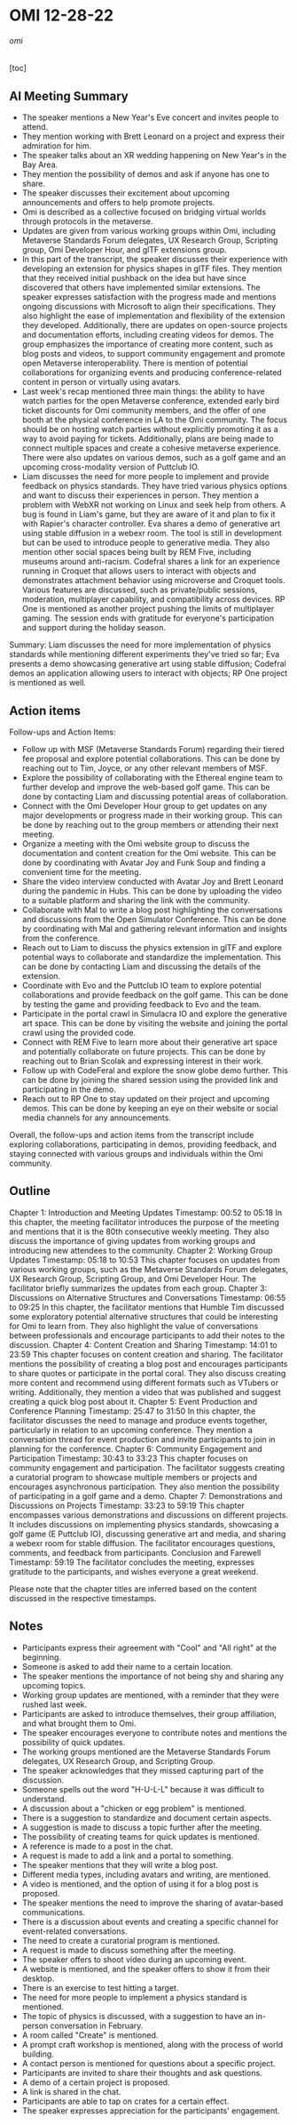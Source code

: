 # OMI 12-28-22

###### omi

[toc]


## AI Meeting Summary

- The speaker mentions a New Year's Eve concert and invites people to attend.
- They mention working with Brett Leonard on a project and express their admiration for him.
- The speaker talks about an XR wedding happening on New Year's in the Bay Area.
- They mention the possibility of demos and ask if anyone has one to share.
- The speaker discusses their excitement about upcoming announcements and offers to help promote projects.
- Omi is described as a collective focused on bridging virtual worlds through protocols in the metaverse.
- Updates are given from various working groups within Omi, including Metaverse Standards Forum delegates, UX Research Group, Scripting group, Omi Developer Hour, and glTF extensions group.
- In this part of the transcript, the speaker discusses their experience with developing an extension for physics shapes in glTF files. They mention that they received initial pushback on the idea but have since discovered that others have implemented similar extensions. The speaker expresses satisfaction with the progress made and mentions ongoing discussions with Microsoft to align their specifications. They also highlight the ease of implementation and flexibility of the extension they developed. Additionally, there are updates on open-source projects and documentation efforts, including creating videos for demos. The group emphasizes the importance of creating more content, such as blog posts and videos, to support community engagement and promote open Metaverse interoperability. There is mention of potential collaborations for organizing events and producing conference-related content in person or virtually using avatars.
- Last week's recap mentioned three main things: the ability to have watch parties for the open Metaverse conference, extended early bird ticket discounts for Omi community members, and the offer of one booth at the physical conference in LA to the Omi community. The focus should be on hosting watch parties without explicitly promoting it as a way to avoid paying for tickets. Additionally, plans are being made to connect multiple spaces and create a cohesive metaverse experience. There were also updates on various demos, such as a golf game and an upcoming cross-modality version of Puttclub IO.
- Liam discusses the need for more people to implement and provide feedback on physics standards. They have tried various physics options and want to discuss their experiences in person. They mention a problem with WebXR not working on Linux and seek help from others. A bug is found in Liam's game, but they are aware of it and plan to fix it with Rapier's character controller. Eva shares a demo of generative art using stable diffusion in a webexr room. The tool is still in development but can be used to introduce people to generative media. They also mention other social spaces being built by REM Five, including museums around anti-racism. Codefral shares a link for an experience running in Croquet that allows users to interact with objects and demonstrates attachment behavior using microverse and Croquet tools. Various features are discussed, such as private/public sessions, moderation, multiplayer capability, and compatibility across devices. RP One is mentioned as another project pushing the limits of multiplayer gaming. The session ends with gratitude for everyone's participation and support during the holiday season.

Summary: Liam discusses the need for more implementation of physics standards while mentioning different experiments they've tried so far; Eva presents a demo showcasing generative art using stable diffusion; Codefral demos an application allowing users to interact with objects; RP One project is mentioned as well.

## Action items
Follow-ups and Action Items:

- Follow up with MSF (Metaverse Standards Forum) regarding their tiered fee proposal and explore potential collaborations. This can be done by reaching out to Tim, Joyce, or any other relevant members of MSF.
- Explore the possibility of collaborating with the Ethereal engine team to further develop and improve the web-based golf game. This can be done by contacting Liam and discussing potential areas of collaboration.
- Connect with the Omi Developer Hour group to get updates on any major developments or progress made in their working group. This can be done by reaching out to the group members or attending their next meeting.
- Organize a meeting with the Omi website group to discuss the documentation and content creation for the Omi website. This can be done by coordinating with Avatar Joy and Funk Soup and finding a convenient time for the meeting.
- Share the video interview conducted with Avatar Joy and Brett Leonard during the pandemic in Hubs. This can be done by uploading the video to a suitable platform and sharing the link with the community.
- Collaborate with Mal to write a blog post highlighting the conversations and discussions from the Open Simulator Conference. This can be done by coordinating with Mal and gathering relevant information and insights from the conference.
- Reach out to Liam to discuss the physics extension in glTF and explore potential ways to collaborate and standardize the implementation. This can be done by contacting Liam and discussing the details of the extension.
- Coordinate with Evo and the Puttclub IO team to explore potential collaborations and provide feedback on the golf game. This can be done by testing the game and providing feedback to Evo and the team.
- Participate in the portal crawl in Simulacra IO and explore the generative art space. This can be done by visiting the website and joining the portal crawl using the provided code.
- Connect with REM Five to learn more about their generative art space and potentially collaborate on future projects. This can be done by reaching out to Brian Scolak and expressing interest in their work.
- Follow up with CodeFeral and explore the snow globe demo further. This can be done by joining the shared session using the provided link and participating in the demo.
- Reach out to RP One to stay updated on their project and upcoming demos. This can be done by keeping an eye on their website or social media channels for any announcements.

Overall, the follow-ups and action items from the transcript include exploring collaborations, participating in demos, providing feedback, and staying connected with various groups and individuals within the Omi community.

## Outline
Chapter 1: Introduction and Meeting Updates
Timestamp: 00:52 to 05:18
In this chapter, the meeting facilitator introduces the purpose of the meeting and mentions that it is the 80th consecutive weekly meeting. They also discuss the importance of giving updates from working groups and introducing new attendees to the community.
Chapter 2: Working Group Updates
Timestamp: 05:18 to 10:53
This chapter focuses on updates from various working groups, such as the Metaverse Standards Forum delegates, UX Research Group, Scripting Group, and Omi Developer Hour. The facilitator briefly summarizes the updates from each group.
Chapter 3: Discussions on Alternative Structures and Conversations
Timestamp: 06:55 to 09:25
In this chapter, the facilitator mentions that Humble Tim discussed some exploratory potential alternative structures that could be interesting for Omi to learn from. They also highlight the value of conversations between professionals and encourage participants to add their notes to the discussion.
Chapter 4: Content Creation and Sharing
Timestamp: 14:01 to 23:59
This chapter focuses on content creation and sharing. The facilitator mentions the possibility of creating a blog post and encourages participants to share quotes or participate in the portal coral. They also discuss creating more content and recommend using different formats such as VTubers or writing. Additionally, they mention a video that was published and suggest creating a quick blog post about it.
Chapter 5: Event Production and Conference Planning
Timestamp: 25:47 to 31:50
In this chapter, the facilitator discusses the need to manage and produce events together, particularly in relation to an upcoming conference. They mention a conversation thread for event production and invite participants to join in planning for the conference.
Chapter 6: Community Engagement and Participation
Timestamp: 30:43 to 33:23
This chapter focuses on community engagement and participation. The facilitator suggests creating a curatorial program to showcase multiple members or projects and encourages asynchronous participation. They also mention the possibility of participating in a golf game and a demo.
Chapter 7: Demonstrations and Discussions on Projects
Timestamp: 33:23 to 59:19
This chapter encompasses various demonstrations and discussions on different projects. It includes discussions on implementing physics standards, showcasing a golf game (E Puttclub IO), discussing generative art and media, and sharing a webexr room for stable diffusion. The facilitator encourages questions, comments, and feedback from participants.
Conclusion and Farewell
Timestamp: 59:19
The facilitator concludes the meeting, expresses gratitude to the participants, and wishes everyone a great weekend.

Please note that the chapter titles are inferred based on the content discussed in the respective timestamps.


## Notes
- Participants express their agreement with "Cool" and "All right" at the beginning.
- Someone is asked to add their name to a certain location.
- The speaker mentions the importance of not being shy and sharing any upcoming topics.
- Working group updates are mentioned, with a reminder that they were rushed last week.
- Participants are asked to introduce themselves, their group affiliation, and what brought them to Omi.
- The speaker encourages everyone to contribute notes and mentions the possibility of quick updates.
- The working groups mentioned are the Metaverse Standards Forum delegates, UX Research Group, and Scripting Group.
- The speaker acknowledges that they missed capturing part of the discussion.
- Someone spells out the word "H-U-L-L" because it was difficult to understand.
- A discussion about a "chicken or egg problem" is mentioned.
- There is a suggestion to standardize and document certain aspects.
- A suggestion is made to discuss a topic further after the meeting.
- The possibility of creating teams for quick updates is mentioned.
- A reference is made to a post in the chat.
- A request is made to add a link and a portal to something.
- The speaker mentions that they will write a blog post.
- Different media types, including avatars and writing, are mentioned.
- A video is mentioned, and the option of using it for a blog post is proposed.
- The speaker mentions the need to improve the sharing of avatar-based communications.
- There is a discussion about events and creating a specific channel for event-related conversations.
- The need to create a curatorial program is mentioned.
- A request is made to discuss something after the meeting.
- The speaker offers to shoot video during an upcoming event.
- A website is mentioned, and the speaker offers to show it from their desktop.
- There is an exercise to test hitting a target.
- The need for more people to implement a physics standard is mentioned.
- The topic of physics is discussed, with a suggestion to have an in-person conversation in February.
- A room called "Create" is mentioned.
- A prompt craft workshop is mentioned, along with the process of world building.
- A contact person is mentioned for questions about a specific project.
- Participants are invited to share their thoughts and ask questions.
- A demo of a certain project is proposed.
- A link is shared in the chat.
- Participants are able to tap on crates for a certain effect.
- The speaker expresses appreciation for the participants' engagement.